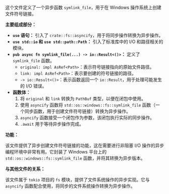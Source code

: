 这个文件定义了一个异步函数 `symlink_file`，用于在 Windows 操作系统上创建文件符号链接。

**主要组成部分：**

*   **`use` 语句：** 引入了 `crate::fs::asyncify`，用于将同步操作转换为异步操作。
*   **`use std::io` 和 `use std::path::Path`：** 引入了标准库中的 I/O 和路径相关的模块。
*   **`pub async fn symlink_file(...) -> io::Result<()>`：** 定义了 `symlink_file` 函数。
    *   `original: impl AsRef<Path>`：表示符号链接指向的原始文件路径。
    *   `link: impl AsRef<Path>`：表示要创建的符号链接的路径。
    *   `-> io::Result<()>`：表示函数返回一个 `io::Result`，用于处理可能发生的 I/O 错误。
*   **函数体：**
    1.  将 `original` 和 `link` 转换为 `PathBuf` 类型，以便在闭包中使用。
    2.  使用 `asyncify` 函数将 `std::os::windows::fs::symlink_file` 函数（一个同步函数，用于创建文件符号链接）转换为异步操作。
    3.  `asyncify` 函数接受一个闭包作为参数，该闭包执行实际的同步操作。
    4.  `.await` 用于等待异步操作完成。

**功能：**

该文件提供了异步创建文件符号链接的功能，这在需要进行非阻塞 I/O 操作的异步编程环境中非常有用。它封装了 Windows 平台上的 `std::os::windows::fs::symlink_file` 函数，并将其转换为异步版本。

**与其他文件的关系：**

该文件属于 `tokio` 项目的 `fs` 模块，提供了文件系统操作的异步实现。它与 `asyncify` 函数配合使用，将同步的文件系统操作转换为异步操作。
